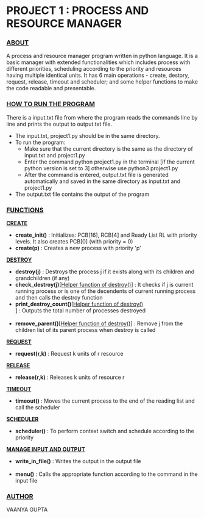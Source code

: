 # PROJECT 1 : PROCESS AND RESOURCE MANAGER

### **<ins>ABOUT</ins>**
A process and resource manager program written in python language. It is a basic manager with extended functionalities which includes process with different priorities, scheduling according to the priority and resources having multiple identical units. It has 6 main operations - create, destory, request, release, timeout and scheduler; and some helper functions to make the code readable and presentable. 

### **<ins>HOW TO RUN THE PROGRAM</ins>**
There is a input.txt file from where the program reads the commands line by line and prints the output to output.txt file. 
- The input.txt, project1.py should be in the same directory. 
- To run the program: 
    - Make sure that the current directory is the same as the directory of input.txt and project1.py
    - Enter the command python project1.py in the terminal [if the current python version is set to 3] otherwise use python3 project1.py
    - After the command is entered, output.txt file is generated automatically and saved in the same directory as input.txt and project1.py
- The output.txt file contains the output of the program

### **<ins>FUNCTIONS</ins>**
**<ins>CREATE</ins>**
- **create_init()** : Initializes: PCB[16], RCB[4] and Ready List RL with priority levels. It also creates PCB[0] (with priority = 0) <br /> 
- **create(p)** : Creates a new process with priority 'p' 

**<ins>DESTROY</ins>**
- **destroy(j)** : Destroys the process j if it exists along with its children and grandchildren (if any) <br />
- **check_destroy(j)**[<ins>Helper function of destroy()</ins>] : It checks if j is current running process or is one of the decendents of current running process and then calls the destroy function <br />
- **print_destroy_count()**[<ins>Helper function of destroy()</ins> <br />] : Outputs the total number of processes destroyed <br /><br />
- **remove_parent()**[<ins>Helper function of destroy()</ins>] : Remove j from the children list of its parent process when destroy is called 
    
**<ins>REQUEST</ins>**
- **request(r,k)** : Request k units of r resource 

**<ins>RELEASE</ins>**
- **release(r,k)** : Releases k units of resource r 

**<ins>TIMEOUT</ins>**
- **timeout()** : Moves the current process to the end of the reading list and call the scheduler  

**<ins>SCHEDULER</ins>**
- **scheduler()** : To perform context switch and schedule according to the priority 

**<ins>MANAGE INPUT AND OUTPUT</ins>**
- **write_in_file()** : Writes the output in the output file <br /><br />
- **menu()** : Calls the appropriate function according to the command in the input file  

### **<ins>AUTHOR</ins>**
VAANYA GUPTA
